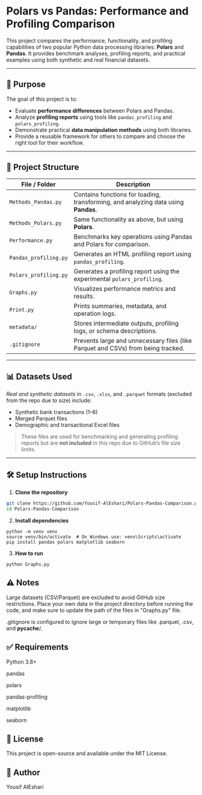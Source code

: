 # Polars vs Pandas: Performance and Profiling Comparison

This project compares the performance, functionality, and profiling capabilities of two popular Python data processing libraries: **Polars** and **Pandas**. It provides benchmark analyses, profiling reports, and practical examples using both synthetic and real financial datasets.

---

## 📌 Purpose

The goal of this project is to:

- Evaluate **performance differences** between Polars and Pandas.
- Analyze **profiling reports** using tools like `pandas_profiling` and `polars_profiling`.
- Demonstrate practical **data manipulation methods** using both libraries.
- Provide a reusable framework for others to compare and choose the right tool for their workflow.

---

## 🧠 Project Structure

| File / Folder                | Description |
|-----------------------------|-------------|
| `Methods_Pandas.py`         | Contains functions for loading, transforming, and analyzing data using **Pandas**. |
| `Methods_Polars.py`         | Same functionality as above, but using **Polars**. |
| `Performance.py`            | Benchmarks key operations using Pandas and Polars for comparison. |
| `Pandas_profiling.py`       | Generates an HTML profiling report using `pandas_profiling`. |
| `Polars_profiling.py`       | Generates a profiling report using the experimental `polars_profiling`. |
| `Graphs.py`                 | Visualizes performance metrics and results. |
| `Print.py`                  | Prints summaries, metadata, and operation logs. |
| `metadata/`                 | Stores intermediate outputs, profiling logs, or schema descriptions. |
| `.gitignore`                | Prevents large and unnecessary files (like Parquet and CSVs) from being tracked. |

---

## 📊 Datasets Used

*Real and synthetic datasets* in `.csv`, `.xlsx`, and `.parquet` formats (excluded from the repo due to size) include:

- Synthetic bank transactions (1–6)
- Merged Parquet files
- Demographic and transactional Excel files

> These files are used for benchmarking and generating profiling reports but are **not included** in this repo due to GitHub’s file size limits.

---

## 🛠️ Setup Instructions

1. **Clone the repository**

```bash
git clone https://github.com/Yousif-AlEshari/Polars-Pandas-Comparison.git
cd Polars-Pandas-Comparison
```
2. **Install dependencies**
```
python -m venv venv
source venv/bin/activate  # On Windows use: venv\Scripts\activate
pip install pandas polars matplotlib seaborn
```
3. **How to run**
```
python Graphs.py
```

## ⚠️ Notes
Large datasets (CSV/Parquet) are excluded to avoid GitHub size restrictions. Place your own data in the project directory before running the code, and make sure to update the path of the files in "Graphs.py" file.

.gitignore is configured to ignore large or temporary files like .parquet, .csv, and __pycache__/.



## ✅ Requirements
Python 3.8+

pandas

polars

pandas-profiling

matplotlib

seaborn

## 📃 License
This project is open-source and available under the MIT License.

## 👤 Author
Yousif AlEshari



